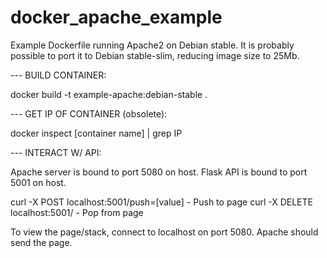 # docker_apache_example
Example Dockerfile running Apache2 on Debian stable.
It is probably possible to port it to Debian stable-slim, reducing image size to 25Mb.


 --- BUILD CONTAINER:

docker build -t example-apache:debian-stable .


 --- GET IP OF CONTAINER (obsolete):

docker inspect [container name] | grep IP


 --- INTERACT W/ API:

Apache server is bound to port 5080 on host. Flask API is bound to port 5001 on host.

curl -X POST localhost:5001/push=[value]	- Push to page
curl -X DELETE localhost:5001/				- Pop from page

To view the page/stack, connect to localhost on port 5080. Apache should send the page.
